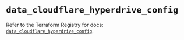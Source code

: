 # `data_cloudflare_hyperdrive_config`

Refer to the Terraform Registry for docs: [`data_cloudflare_hyperdrive_config`](https://registry.terraform.io/providers/cloudflare/cloudflare/5.1.0/docs/data-sources/hyperdrive_config).
